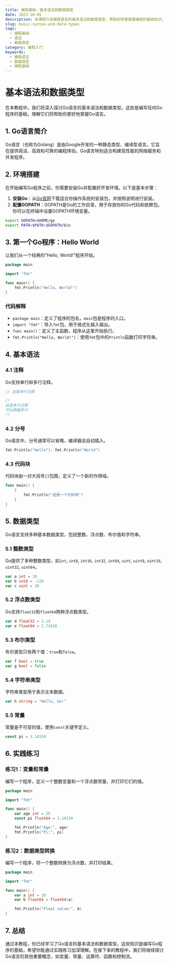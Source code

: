 ```yaml
---
title: 编程基础：基本语法和数据类型
date: 2023-10-05
description: 本课程介绍编程语言的基本语法和数据类型，帮助初学者掌握编程的基础知识。
slug: basic-syntax-and-data-types
tags:
  - 编程基础
  - 语法
  - 数据类型
category: 编程入门
keywords:
  - 编程语法
  - 数据类型
  - 编程基础
---
```


# 基本语法和数据类型

在本教程中，我们将深入探讨Go语言的基本语法和数据类型。这些是编写任何Go程序的基础，理解它们将帮助你更好地掌握Go语言。

## 1. Go语言简介

Go语言（也称为Golang）是由Google开发的一种静态类型、编译型语言。它旨在提供简洁、高效和可靠的编程体验。Go语言特别适合构建高性能的网络服务和并发程序。

## 2. 环境搭建

在开始编写Go程序之前，你需要安装Go并配置好开发环境。以下是基本步骤：

1. **安装Go**：从[Go官网](https://golang.org/dl/)下载适合你操作系统的安装包，并按照说明进行安装。
2. **配置GOPATH**：GOPATH是Go的工作目录，用于存放你的Go代码和依赖包。你可以在终端中设置GOPATH环境变量。

```bash
export GOPATH=$HOME/go
export PATH=$PATH:$GOPATH/bin
```

## 3. 第一个Go程序：Hello World

让我们从一个经典的“Hello, World!”程序开始。

```go
package main

import "fmt"

func main() {
    fmt.Println("Hello, World!")
}
```

### 代码解释

- `package main`：定义了程序的包名，`main`包是程序的入口。
- `import "fmt"`：导入`fmt`包，用于格式化输入输出。
- `func main()`：定义了主函数，程序从这里开始执行。
- `fmt.Println("Hello, World!")`：使用`fmt`包中的`Println`函数打印字符串。

## 4. 基本语法

### 4.1 注释

Go支持单行和多行注释。

```go
// 这是单行注释

/*
这是多行注释
可以跨越多行
*/
```

### 4.2 分号

Go语言中，分号通常可以省略，编译器会自动插入。

```go
fmt.Println("Hello"); fmt.Println("World")
```

### 4.3 代码块

代码块由一对大括号`{}`包围，定义了一个新的作用域。

```go
func main() {
    {
        fmt.Println("这是一个代码块")
    }
}
```

## 5. 数据类型

Go语言支持多种基本数据类型，包括整数、浮点数、布尔值和字符串。

### 5.1 整数类型

Go提供了多种整数类型，如`int`, `int8`, `int16`, `int32`, `int64`, `uint`, `uint8`, `uint16`, `uint32`, `uint64`。

```go
var a int = 10
var b int8 = -128
var c uint = 20
```

### 5.2 浮点数类型

Go支持`float32`和`float64`两种浮点数类型。

```go
var d float32 = 3.14
var e float64 = 2.71828
```

### 5.3 布尔类型

布尔类型只有两个值：`true`和`false`。

```go
var f bool = true
var g bool = false
```

### 5.4 字符串类型

字符串类型用于表示文本数据。

```go
var h string = "Hello, Go!"
```

### 5.5 常量

常量是不可变的值，使用`const`关键字定义。

```go
const pi = 3.14159
```

## 6. 实践练习

### 练习1：变量和常量

编写一个程序，定义一个整数变量和一个浮点数常量，并打印它们的值。

```go
package main

import "fmt"

func main() {
    var age int = 25
    const pi float64 = 3.14159

    fmt.Println("Age:", age)
    fmt.Println("Pi:", pi)
}
```

### 练习2：数据类型转换

编写一个程序，将一个整数转换为浮点数，并打印结果。

```go
package main

import "fmt"

func main() {
    var a int = 10
    var b float64 = float64(a)

    fmt.Println("Float value:", b)
}
```

## 7. 总结

通过本教程，你已经学习了Go语言的基本语法和数据类型。这些知识是编写Go程序的基础，希望你能通过实践练习加深理解。在接下来的教程中，我们将继续探讨Go语言的其他重要概念，如变量、常量、运算符、函数和控制流。
